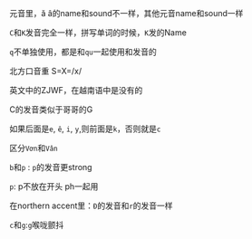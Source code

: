 元音里，ă â的name和sound不一样，其他元音name和sound一样

`C`和`K`发音完全一样，拼写单词的时候，`K`发的Name


`q`不单独使用，都是和`qu`一起使用和发音的

北方口音重  S=X=/x/

英文中的ZJWF，在越南语中是没有的

C的发音类似于哥哥的G


如果后面是`e`, `ê`, `i`, `y`,则前面是`k`，否则就是`c`


区分`Vơn`和`Vân`

`b`和`p` :
`p`的发音更strong

`p`: p不放在开头
ph一起用

在northern accent里：`Đ`的发音和`r`的发音一样

`c`和`g`:`g`喉咙颤抖





